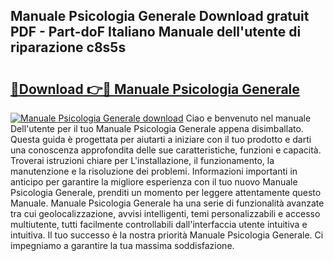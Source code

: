 ## Manuale Psicologia Generale Download gratuit PDF - Part-doF Italiano Manuale dell'utente di riparazione c8s5s

# <h2><a href="http://dfgi2fw.blite.top/?on=Manuale+Psicologia+Generale">🔗Download 👉🔴 Manuale Psicologia Generale</a></h2>

[![Manuale Psicologia Generale download](https://i.imgur.com/lujVjoI.png)](http://dfgi2fw.blite.top/?on=Manuale+Psicologia+Generale)
Ciao e benvenuto nel manuale Dell'utente per il tuo Manuale Psicologia Generale appena disimballato. Questa guida è progettata per aiutarti a iniziare con il tuo prodotto e darti una conoscenza approfondita delle sue caratteristiche, funzioni e capacità. Troverai istruzioni chiare per L'installazione, il funzionamento, la manutenzione e la risoluzione dei problemi. Informazioni importanti in anticipo per garantire la migliore esperienza con il tuo nuovo Manuale Psicologia Generale, prenditi un momento per leggere attentamente questo Manuale. Manuale Psicologia Generale ha una serie di funzionalità avanzate tra cui geolocalizzazione, avvisi intelligenti, temi personalizzabili e accesso multiutente, tutti facilmente controllabili dall'interfaccia utente intuitiva e intuitiva. Il tuo successo è la nostra priorità Manuale Psicologia Generale. Ci impegniamo a garantire la tua massima soddisfazione.
